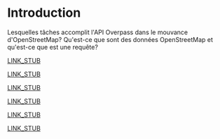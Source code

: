 Introduction
============

Lesquelles tâches accomplit l'API Overpass dans le mouvance d'OpenStreetMap?
Qu'est-ce que sont des données OpenStreetMap et qu'est-ce que est une requête?

[LINK_STUB](preface.md)

[LINK_STUB](osm_data_model.md)

[LINK_STUB](glossary.md)

[LINK_STUB](design.md)

[LINK_STUB](assertions.md)

[LINK_STUB](commons.md)
